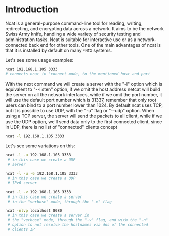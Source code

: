 # Introduction

Ncat is a general-purpose command-line tool for reading, writing,
redirecting, and encrypting data across a network. It aims to be
the network Swiss Army knife, handling a wide variety of
security testing and administration tasks. Ncat is suitable for
interactive use or as a network-connected back end for other
tools.
One of the main advantages of ncat is that it is installed by
default on many `*NIX` systems.

Let's see some usage examples:

```sh
ncat 192.168.1.105 3333
# connects ncat in "connect mode, to the mentioned host and port
```

With the next command we will create a server
with the "-l" option which is equivalent to "--listen" option,
if we omit the host address netcat will build the server on all
the network interfaces, while if we omit the port number, it
will use the default port number which is 31337, remember that
only root users can bind to a port number lower than 1024.
By default ncat uses TCP, but it is possible to use UDP, with the
"-u" flag or "--udp" option. When using a TCP server, the server
will send the packets to all client, while if we use the UDP
option, we'll send data only to the first connected client,
since in UDP, there is no list of "connected" clients concept

```sh
ncat -l 192.168.1.105 3333
```

Let's see some variations on this:

```sh
ncat -l -u 192.168.1.105 3333
 # in this case we create a UDP
 # server
```

```sh
ncat -l -u -6 192.168.1.105 3333
 # in this case we create a UDP
 # IPv6 server
```

```sh
ncat -l -v 192.168.1.105 3333
 # in this case we create a server
 # in the "verbose" mode, through the "-v" flag
```

```sh
ncat -nlvp localhost 8080
 # in this case we create a server in
 # the "verbose" mode, through the "-v" flag, and with the "-n"
 # option to not resolve the hostnames via dns of the connected
 # clients IP
```

